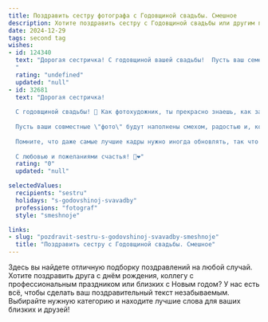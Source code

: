 ```yaml
---
title: Поздравить сестру фотографа с Годовщиной свадьбы. Смешное
description: Хотите поздравить сестру с Годовщиной свадьбы или другим праздником? Наш ИИ создаст незабываемое поздравление, а вы обязательно выделитесь среди других.  
date: 2024-12-29
tags: second tag
wishes:
- id: 124340
  text: "Дорогая сестричка! С годовщиной вашей свадьбы!  Пусть ваш семейный фотоальбом пополняется только счастливыми снимками, а количество совместных селфи давно перевалило за миллион!  Желаю, чтобы ваш брак был таким же ярким и неповторимым, как ваши лучшие свадебные фотографии –  без засветов, смазанных моментов и неудачных ракурсов!  Счастья вам, любви и… новых классных кадров для вашего семейного архива!
  "
  rating: "undefined"
  updated: "null"
- id: 32681
  text: "Дорогая сестричка!
  
  С годовщиной свадьбы! 🥳 Как фотохудожник, ты прекрасно знаешь, как запечатлеть самые яркие моменты. Но сегодня я хочу напомнить, что не только фотография придаёт жизни цвет, но и ваша любовь, которая каждый день становится всё ярче!
  
  Пусть ваши совместные \"фото\" будут наполнены смехом, радостью и, конечно же, чётким фокусом на успех! Желаю, чтобы ваши отношения были как хорошая фотография — всегда в центре внимания, с понятным светом и без смазанности!
  
  Помните, что даже самые лучшие кадры нужно иногда обновлять, так что не забывайте о романтике и новых впечатлениях. А если что, всегда можно запустить новую фотосессию в стиле \"Улыбайтесь, мы счастливы!\".
  
  С любовью и пожеланиями счастья! 📸❤️"
  rating: "0"
  updated: "null"

selectedValues:
  recipients: "sestru"
  holidays: "s-godovshinoj-svavadby"
  professions: "fotograf"
  style: "smeshnoje"

links:
- slug: "pozdravit-sestru-s-godovshinoj-svavadby-smeshnoje"
  title: "Поздравить сестру с Годовщиной свадьбы. Смешное"
---
```


Здесь вы найдете отличную подборку поздравлений на любой случай. 
Хотите поздравить друга с днём рождения, коллегу с профессиональным праздником или близких с Новым годом? У нас есть всё, чтобы сделать ваш поздравительный текст незабываемым. Выбирайте нужную категорию и находите лучшие слова для ваших близких и друзей!
